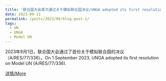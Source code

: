 ```yaml
---
title: '联合国大会首次通过关于模拟联合国决议/UNGA adopted its first resolution on Model UN'
date: 2023-09-11
permalink: /posts/2023/09/blog-post-1/
tags:
  - UN
  - UNGA
  - Model UN
---
```


2023年9月1日，联合国大会通过了首份关于模拟联合国的决议（A/RES/77/336）。On 1 September 2023, UNGA adopted its first resolution on Model UN (A/RES/77/336).

[详情/More](https://mp.weixin.qq.com/s/aiQYf2_751IQgAM-JjEqog)
